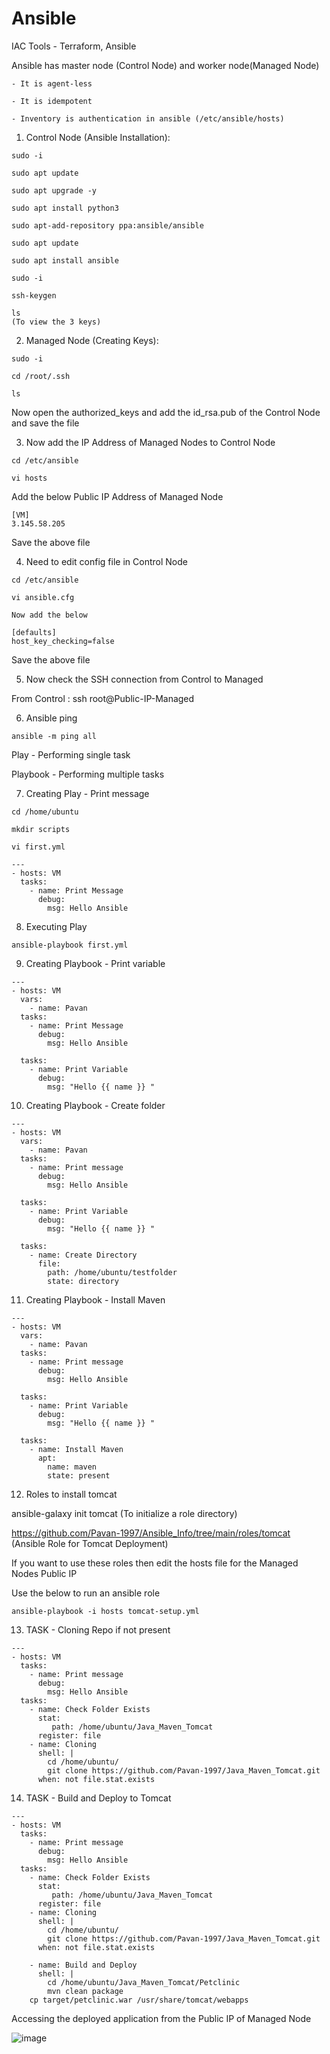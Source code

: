 # Ansible  
                
IAC Tools - Terraform, Ansible         
      
Ansible has master node (Control Node) and worker node(Managed Node)

```  
- It is agent-less 

- It is idempotent

- Inventory is authentication in ansible (/etc/ansible/hosts)
```

1. Control Node (Ansible Installation):
```
sudo -i 

sudo apt update

sudo apt upgrade -y

sudo apt install python3

sudo apt-add-repository ppa:ansible/ansible

sudo apt update

sudo apt install ansible
```
```
sudo -i

ssh-keygen

ls
(To view the 3 keys)
```

2. Managed Node (Creating Keys):
```
sudo -i

cd /root/.ssh

ls
```
Now open the authorized_keys and add the id_rsa.pub of the Control Node and save the file


3. Now add the IP Address of Managed Nodes to Control Node
```
cd /etc/ansible

vi hosts
```
Add the below Public IP Address of Managed Node
```
[VM]
3.145.58.205
```
Save the above file


4. Need to edit config file in Control Node
```
cd /etc/ansible

vi ansible.cfg
```
```
Now add the below 

[defaults]
host_key_checking=false
```
Save the above file


5. Now check the SSH connection from Control to Managed

From Control : ssh root@Public-IP-Managed


6. Ansible ping 
```
ansible -m ping all

```
Play - Performing single task

Playbook - Performing multiple tasks


7. Creating Play - Print message
```
cd /home/ubuntu

mkdir scripts

vi first.yml
```
```
---
- hosts: VM
  tasks:
    - name: Print Message
      debug:
        msg: Hello Ansible
```
8. Executing Play
```
ansible-playbook first.yml

```

9. Creating Playbook - Print variable
```
---
- hosts: VM
  vars:
    - name: Pavan
  tasks:
    - name: Print Message
      debug:
        msg: Hello Ansible

  tasks:
    - name: Print Variable
      debug:
        msg: "Hello {{ name }} "

```
10.  Creating Playbook - Create folder
```
---
- hosts: VM
  vars:
    - name: Pavan
  tasks:
    - name: Print message
      debug:
        msg: Hello Ansible

  tasks:
    - name: Print Variable
      debug:
        msg: "Hello {{ name }} "

  tasks:
    - name: Create Directory
      file:
        path: /home/ubuntu/testfolder
        state: directory
```
11.  Creating Playbook - Install Maven
```
---
- hosts: VM
  vars:
    - name: Pavan
  tasks:
    - name: Print message
      debug:
        msg: Hello Ansible

  tasks:
    - name: Print Variable
      debug:
        msg: "Hello {{ name }} "

  tasks:
    - name: Install Maven
      apt:
        name: maven
        state: present
```
12. Roles to install tomcat 

ansible-galaxy init tomcat
(To initialize a role directory)

https://github.com/Pavan-1997/Ansible_Info/tree/main/roles/tomcat
(Ansible Role for Tomcat Deployment)

If you want to use these roles then edit the hosts file for the Managed Nodes Public IP

Use the below to run an ansible role

```
ansible-playbook -i hosts tomcat-setup.yml
```

13. TASK - Cloning Repo if not present
```
---
- hosts: VM
  tasks:
    - name: Print message
      debug:
        msg: Hello Ansible
  tasks:
    - name: Check Folder Exists
      stat:
         path: /home/ubuntu/Java_Maven_Tomcat
      register: file
    - name: Cloning
      shell: |
        cd /home/ubuntu/
        git clone https://github.com/Pavan-1997/Java_Maven_Tomcat.git
      when: not file.stat.exists
```
14. TASK - Build and Deploy to Tomcat
```
---
- hosts: VM
  tasks:
    - name: Print message
      debug:
        msg: Hello Ansible
  tasks:
    - name: Check Folder Exists
      stat:
         path: /home/ubuntu/Java_Maven_Tomcat
      register: file
    - name: Cloning
      shell: |
        cd /home/ubuntu/
        git clone https://github.com/Pavan-1997/Java_Maven_Tomcat.git
      when: not file.stat.exists
	  
    - name: Build and Deploy
      shell: |
        cd /home/ubuntu/Java_Maven_Tomcat/Petclinic
        mvn clean package
	cp target/petclinic.war /usr/share/tomcat/webapps
```
Accessing the deployed application from the Public IP of Managed Node

![image](https://github.com/Pavan-1997/Ansible_Info/assets/32020205/418ab5c4-2651-478b-8f8c-29eabb5b6a8c)

